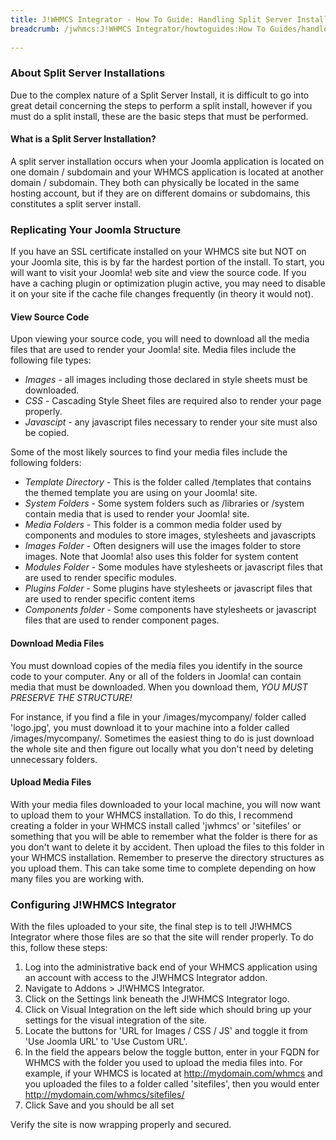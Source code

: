 ```yaml
---
title: J!WHMCS Integrator - How To Guide: Handling Split Server Installations
breadcrumb: /jwhmcs:J!WHMCS Integrator/howtoguides:How To Guides/handlesplitserver:Handling Split Server Installations/
 
---
```


### About Split Server Installations

Due to the complex nature of a Split Server Install, it is difficult to go into great detail concerning the steps to perform a split install, however if you must do a split install, these are the basic steps that must be performed.

#### What is a Split Server Installation?

A split server installation occurs when your Joomla application is located on one domain / subdomain and your WHMCS application is located at another domain / subdomain.  They both can physically be located in the same hosting account, but if they are on different domains or subdomains, this constitutes a split server install.

### Replicating Your Joomla Structure

If you have an SSL certificate installed on your WHMCS site but NOT on your Joomla site, this is by far the hardest portion of the install.  To start, you will want to visit your Joomla! web site and view the source code. If you have a caching plugin or optimization plugin active, you may need to disable it on your site if the cache file changes frequently (in theory it would not).

#### View Source Code

Upon viewing your source code, you will need to download all the media files that are used to render your Joomla! site.  Media files include the following file types:

* *Images* - all images including those declared in style sheets must be downloaded.
* *CSS* - Cascading Style Sheet files are required also to render your page properly.
* *Javascipt* - any javascript files necessary to render your site must also be copied.

Some of the most likely sources to find your media files include the following folders:

* *Template Directory* - This is the folder called /templates that contains the themed template you are using on your Joomla! site.
* *System Folders* - Some system folders such as /libraries or /system contain media that is used to render your Joomla! site.
* *Media Folders* - This folder is a common media folder used by components and modules to store images, stylesheets and javascripts
* *Images Folder* - Often designers will use the images folder to store images. Note that Joomla! also uses this folder for system content
* *Modules Folder* - Some modules have stylesheets or javascript files that are used to render specific modules.
* *Plugins Folder* - Some plugins have stylesheets or javascript files that are used to render specific content items
* *Components folder* - Some components have stylesheets or javascript files that are used to render component pages.

#### Download Media Files

You must download copies of the media files you identify in the source code to your computer. Any or all of the folders in Joomla! can contain media that must be downloaded. When you download them, *YOU MUST PRESERVE THE STRUCTURE!*

For instance, if you find a file in your /images/mycompany/ folder called 'logo.jpg', you must download it to your machine into a folder called /images/mycompany/. Sometimes the easiest thing to do is just download the whole site and then figure out locally what you don't need by deleting unnecessary folders.

#### Upload Media Files

With your media files downloaded to your local machine, you will now want to upload them to your WHMCS installation.  To do this, I recommend creating a folder in your WHMCS install called 'jwhmcs' or 'sitefiles' or something that you will be able to remember what the folder is there for as you don't want to delete it by accident.  Then upload the files to this folder in your WHMCS installation.  Remember to preserve the directory structures as you upload them.  This can take some time to complete depending on how many files you are working with.

### Configuring J!WHMCS Integrator

With the files uploaded to your site, the final step is to tell J!WHMCS Integrator where those files are so that the site will render properly.  To do this, follow these steps:

1. Log into the administrative back end of your WHMCS application using an account with access to the J!WHMCS Integrator addon.
2. Navigate to Addons > J!WHMCS Integrator.
3. Click on the Settings link beneath the J!WHMCS Integrator logo.
4. Click on Visual Integration on the left side which should bring up your settings for the visual integration of the site.
5. Locate the buttons for 'URL for Images / CSS / JS' and toggle it from 'Use Joomla URL' to 'Use Custom URL'.
6. In the field the appears below the toggle button, enter in your FQDN for WHMCS with the folder you used to upload the media files into.  For example, if your WHMCS is located at http://mydomain.com/whmcs and you uploaded the files to a folder called 'sitefiles', then you would enter http://mydomain.com/whmcs/sitefiles/
7. Click Save and you should be all set


Verify the site is now wrapping properly and secured.
